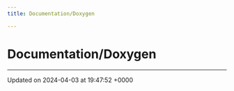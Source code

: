 ```yaml
---
title: Documentation/Doxygen

---
```


# Documentation/Doxygen








-------------------------------

Updated on 2024-04-03 at 19:47:52 +0000
